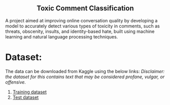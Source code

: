 <h2 align="center">Toxic Comment Classification</h2>
A project aimed at improving online conversation quality by developing a model to accurately detect various types of toxicity in comments, such as threats, obscenity, insults, and identity-based hate, built using machine learning and natural language processing techniques.

# Dataset: 
The data can be downloaded from Kaggle using the below links:
*Disclaimer: the dataset for this contains text that may be considered profane, vulgar, or offensive.*
1. [Training dataset](https://www.kaggle.com/c/jigsaw-toxic-comment-classification-challenge/data?select=train.csv.zip)
2. [Test dataset](https://www.kaggle.com/c/jigsaw-toxic-comment-classification-challenge/data?select=test.csv.zip)
